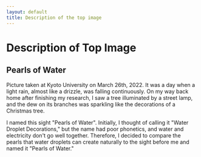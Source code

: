 ```yaml
---
layout: default
title: Description of the top image
---
```


# Description of Top Image

## Pearls of Water

Picture taken at Kyoto University on March 26th, 2022.
It was a day when a light rain, almost like a drizzle, was falling continuously.
On my way back home after finishing my research, I saw a tree illuminated by a street lamp, and the dew on its branches was sparkling like the decorations of a Christmas tree.

I named this sight "Pearls of Water".
Initially, I thought of calling it "Water Droplet Decorations," but the name had poor phonetics, and water and electricity don't go well together.
Therefore, I decided to compare the pearls that water droplets can create naturally to the sight before me and named it "Pearls of Water."